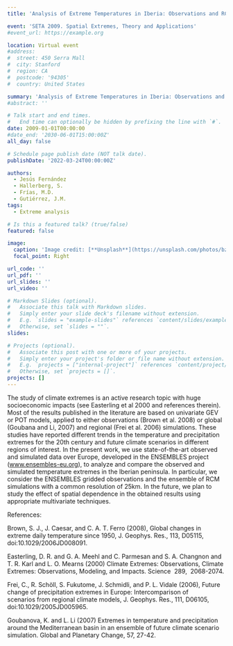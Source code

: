 ```yaml
---
title: 'Analysis of Extreme Temperatures in Iberia: Observations and RCM Simulations from the ENSEMBLES Project'

event: 'SETA 2009. Spatial Extremes, Theory and Applications'
#event_url: https://example.org

location: Virtual event
#address:
#  street: 450 Serra Mall
#  city: Stanford
#  region: CA
#  postcode: '94305'
#  country: United States

summary: 'Analysis of Extreme Temperatures in Iberia: Observations and RCM Simulations from the ENSEMBLES Project'
#abstract: ''

# Talk start and end times.
#   End time can optionally be hidden by prefixing the line with `#`.
date: 2009-01-01T00:00:00
#date_end: '2030-06-01T15:00:00Z'
all_day: false

# Schedule page publish date (NOT talk date).
publishDate: '2022-03-24T00:00:00Z'

authors: 
  - Jesús Fernández
  - Hallerberg, S.
  - Frías, M.D.
  - Gutiérrez, J.M.
tags: 
  - Extreme analysis

# Is this a featured talk? (true/false)
featured: false

image:
  caption: 'Image credit: [**Unsplash**](https://unsplash.com/photos/bzdhc5b3Bxs)'
  focal_point: Right

url_code: ''
url_pdf: ''
url_slides: ''
url_video: ''

# Markdown Slides (optional).
#   Associate this talk with Markdown slides.
#   Simply enter your slide deck's filename without extension.
#   E.g. `slides = "example-slides"` references `content/slides/example-slides.md`.
#   Otherwise, set `slides = ""`.
slides:

# Projects (optional).
#   Associate this post with one or more of your projects.
#   Simply enter your project's folder or file name without extension.
#   E.g. `projects = ["internal-project"]` references `content/project/deep-learning/index.md`.
#   Otherwise, set `projects = []`.
projects: []
---
```


<p>The study of climate extremes is an active research topic with huge socioeconomic impacts (see Easterling et al 2000 and references therein). Most of the results published in the literature are based on univariate GEV or POT models, applied to either observations (Brown et al. 2008) or global (Goubana and Li, 2007) and regional (Frei et al. 2006) simulations. These studies have reported different trends in the temperature and precipitation extremes for the 20th century and future climate scenarios in different regions of interest. In the present work, we use state-of-the-art observed and simulated data over Europe, developed in the ENSEMBLES project (<a href="http://www.ensembles-eu.org" title="www.ensembles-eu.org">www.ensembles-eu.org</a>), to analyze and compare the observed and simulated temperature extremes in the Iberian peninsula. In particular, we consider the ENSEMBLES gridded observations and the ensemble of RCM simulations with a common resolution of 25km. In the future, we plan to study the effect of spatial dependence in the obtained results using appropriate multivariate techniques.</p>
<p>References:</p>
<p>Brown, S. J., J. Caesar, and C. A. T. Ferro (2008), Global changes in extreme daily temperature since 1950, J. Geophys. Res., 113, D05115,<br />
doi:10.1029/2006JD008091.</p>
<p>Easterling, D. R. and G. A. Meehl and C. Parmesan and S. A. Changnon and T. R. Karl and L. O. Mearns (2000) Climate Extremes: Observations, Climate Extremes: Observations, Modeling, and Impacts. Science  289,  2068-2074.</p>
<p>Frei, C., R. Schöll, S. Fukutome, J. Schmidli, and P. L. Vidale (2006), Future change of precipitation extremes in Europe: Intercomparison of<br />
scenarios from regional climate models, J. Geophys. Res., 111, D06105, doi:10.1029/2005JD005965.</p>
<p>Goubanova, K. and L. Li (2007) Extremes in temperature and precipitation around the Mediterranean basin in an ensemble of future climate scenario simulation. Global and Planetary Change, 57, 27-42.</p>
